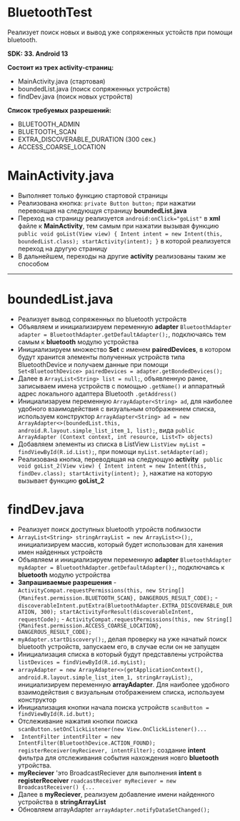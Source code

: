 # BluetoothTest

Реализует поиск новых и вывод уже сопряженных устойств при помощи bluetooth.

**SDK: 33. Android 13**

**Состоит из трех activity-страниц:**
+ MainActivity.java (стартовая)
+ boundedList.java (поиск сопряженных устройств)
+ findDev.java (поиск новых устройств)

**Список требуемых разрешений:**

+ BLUETOOTH_ADMIN
+ BLUETOOTH_SCAN
+ EXTRA_DISCOVERABLE_DURATION (300 сек.)
+ ACCESS_COARSE_LOCATION


# MainActivity.java

- Выполняет только функцию стартовой страницы
- Реализована кнопка: `private Button button;` при нажатии перевоящая на следующуя страницу **boundedList.java**
- Переход на страницу реализуется `android:onClick="goList"` в **xml** файле к **MainActivity**, тем самым при нажатии вызывая функцию `public void goList(View view) {
        Intent intent = new Intent(this, boundedList.class);
        startActivity(intent); }` в которой реализуется переход на другую страницу
- В дальнейшем, переходы на другие **activity** реализованы таким же способом

- - - 

# boundedList.java

- Реализует вывод сопряженных по bluetooth устройств
- Объявляем и инициализируем переменную **adapter** `BluetoothAdapter adapter = BluetoothAdapter.getDefaultAdapter();`, подключаясь тем самым к **bluetooth** модулю устройства
- Инициализируем множество **Set** с именем **pairedDevices**, в котором будут хранится элементы полученных устройств типа BluetoothDevice и получаем данные при помощи ` Set<BluetoothDevice> pairedDevices = adapter.getBondedDevices();`
- Далее в `ArrayList<String> list = null;`, объявленную ранее, записываем имена устройств с помощью `.getName()` и аппаратный адрес локального адаптера Bluetooth `.getAddress()`
- Инициализаруем переменную `ArrayAdapter<String> ad`, для наиболее удобного взаимодействия с визуальным отображением списка, используем конструктор `ArrayAdapter<String> ad = new ArrayAdapter<>(boundedList.this, android.R.layout.simple_list_item_1, list);`, вида `public ArrayAdapter (Context context, int resource, List<T> objects)`
- Добавляем элементы из списка в ListView `ListView myList = findViewById(R.id.List);`, при помощи `myList.setAdapter(ad);`
- Реализована кнопка, переводящая на следующую **activity** ` public void goList_2(View view) {
        Intent intent = new Intent(this, findDev.class);
        startActivity(intent); }`, нажатие на которую вызывает функцию **goList_2**

# findDev.java
- Реализует поиск доступных bluetooth утройств поблизости
- `ArrayList<String> stringArrayList = new ArrayList<>();`, инициализируем массив, который будет использован для ханения имен найденных устройств
- Объявляем и инициализируем переменную **adapter** `BluetoothAdapter myAdapter = BluetoothAdapter.getDefaultAdapter();`, подключаясь к **bluetooth** модулю устройства
- **Запрашиваемые разрешения**
        - `ActivityCompat.requestPermissions(this,
                    new String[]{Manifest.permission.BLUETOOTH_SCAN},
                    DANGEROUS_RESULT_CODE);`
        - `discoverableIntent.putExtra(BluetoothAdapter.EXTRA_DISCOVERABLE_DURATION, 300);
        startActivityForResult(discoverableIntent, requestCode);`
        - `ActivityCompat.requestPermissions(this,
                new String[]{Manifest.permission.ACCESS_COARSE_LOCATION},
                DANGEROUS_RESULT_CODE);`
- `myAdapter.startDiscovery();`, делая проверку на уже начатый поиск bluetooth устройств, запускаем его, в случае если он не запущен
- Инициализация списка в который будут представлены устройства `listDevices = findViewById(R.id.myList);`
- `arrayAdapter = new ArrayAdapter<>(getApplicationContext(), android.R.layout.simple_list_item_1, stringArrayList);`, инициализируем переменную **arrayAdapter**. Для наиболее удобного взаимодействия с визуальным отображением списка, используем конструктор
- Инициализация кнопки начала поиска устройств `scanButton = findViewById(R.id.butt);`
- Отслеживание нажатия кнопки поиска `scanButton.setOnClickListener(new View.OnClickListener()...`
- ` IntentFilter intentFilter = new IntentFilter(BluetoothDevice.ACTION_FOUND);
                    registerReceiver(myReciever, intentFilter);` создание **intent** фильтра для отслеживания события нахождения новго **bluetooth** утройства.
- **myReciever** 'это BroadcastReciever для выполнения **intent** в **registerReceiver** `roadcastReceiver myReciever = new BroadcastReceiver() {...`
- Далее в **myReciever**, реализуем добавление имени найденного устройства в **stringArrayList**
- Обновляем arrayAdapter `arrayAdapter.notifyDataSetChanged();`            

